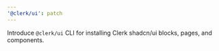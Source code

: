 ```yaml
---
'@clerk/ui': patch
---
```


Introduce `@clerk/ui` CLI for installing Clerk shadcn/ui blocks, pages, and components.
